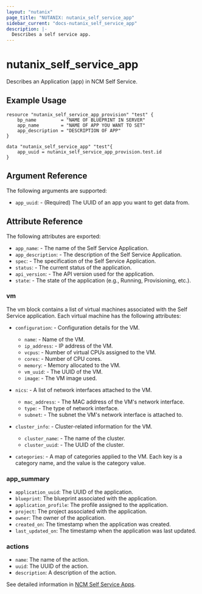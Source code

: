 ```yaml
---
layout: "nutanix"
page_title: "NUTANIX: nutanix_self_service_app"
sidebar_current: "docs-nutanix_self_service_app"
description: |-
  Describes a self service app.
---
```


# nutanix_self_service_app

Describes an Application (app) in NCM Self Service.

## Example Usage

``` hcl
resource "nutanix_self_service_app_provision" "test" {
	bp_name         = "NAME OF BLUEPRINT IN SERVER"
	app_name        = "NAME OF APP YOU WANT TO SET"
	app_description = "DESCRIPTION OF APP"
}

data "nutanix_self_service_app" "test"{
	app_uuid = nutanix_self_service_app_provision.test.id
}
```

## Argument Reference

The following arguments are supported:

* `app_uuid`: - (Required) The UUID of an app you want to get data from.

## Attribute Reference

The following attributes are exported:

* `app_name`: - The name of the Self Service Application.
* `app_description`: - The description of the Self Service Application.
* `spec`: - The specification of the Self Service Application.
* `status`: - The current status of the application.
* `api_version`: - The API version used for the application.
* `state`: - The state of the application (e.g., Running, Provisioning, etc.).

### vm

The vm block contains a list of virtual machines associated with the Self Service application. Each virtual machine has the following attributes:

* `configuration`: -  Configuration details for the VM.
	- `name`: -   Name of the VM.
	- `ip_address`: -   IP address of the VM.
	- `vcpus`: -   Number of virtual CPUs assigned to the VM.
	- `cores`: -   Number of CPU cores.
	- `memory`: -  Memory allocated to the VM.
	- `vm_uuid`: -   The UUID of the VM.
	- `image`: -   The VM image used.

* `nics`: -  A list of network interfaces attached to the VM.
	- `mac_address`: -   The MAC address of the VM's network interface.
	- `type`: -   The type of network interface.
	- `subnet`: -   The subnet the VM's network interface is attached to.

* `cluster_info`: -  Cluster-related information for the VM.
	- `cluster_name`: -   The name of the cluster.
	- `cluster_uuid`: -   The UUID of the cluster.

* `categories`: -  A map of categories applied to the VM. Each key is a category name, and the value is the category value.

### app_summary

- `application_uuid`: The UUID of the application.
- `blueprint`: The blueprint associated with the application.
- `application_profile`: The profile assigned to the application.
- `project`: The project associated with the application.
- `owner`: The owner of the application.
- `created_on`: The timestamp when the application was created.
- `last_updated_on`: The timestamp when the application was last updated.

### actions
   - `name`: The name of the action.
   - `uuid`: The UUID of the action.
   - `description`: A description of the action.


See detailed information in [NCM Self Service Apps](https://www.nutanix.dev/api_reference/apis/self-service.html#tag/Apps).
